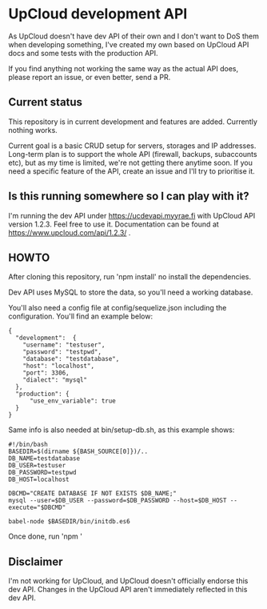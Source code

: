 # UpCloud development API

As UpCloud doesn't have dev API of their own and I don't want to DoS them when developing something, I've created my own based on UpCloud API docs and some tests with the production API.

If you find anything not working the same way as the actual API does, please report an issue, or even better, send a PR.

## Current status

This repository is in current development and features are added. Currently nothing works.

Current goal is a basic CRUD setup for servers, storages and IP addresses. Long-term plan is to support the whole API (firewall, backups, subaccounts etc), but as my time is limited, we're not getting there anytime soon. If you need a specific feature of the API, create an issue and I'll try to prioritise it.

## Is this running somewhere so I can play with it?

I'm running the dev API under https://ucdevapi.myyrae.fi with UpCloud API version 1.2.3. Feel free to use it. Documentation can be found at https://www.upcloud.com/api/1.2.3/ .

## HOWTO

After cloning this repository, run 'npm install' no install the dependencies.

Dev API uses MySQL to store the data, so you'll need a working database.

You'll also need a config file at config/sequelize.json including the configuration. You'll find an example below:

```
{
  "development":  {
    "username": "testuser",
    "password": "testpwd",
    "database": "testdatabase",
    "host": "localhost",
    "port": 3306,
    "dialect": "mysql"
  },
  "production": {
      "use_env_variable": true
  }
}
```

Same info is also needed at bin/setup-db.sh, as this example shows:

```
#!/bin/bash
BASEDIR=$(dirname ${BASH_SOURCE[0]})/.. 
DB_NAME=testdatabase
DB_USER=testuser
DB_PASSWORD=testpwd
DB_HOST=localhost

DBCMD="CREATE DATABASE IF NOT EXISTS $DB_NAME;"
mysql --user=$DB_USER --password=$DB_PASSWORD --host=$DB_HOST --execute="$DBCMD"

babel-node $BASEDIR/bin/initdb.es6
```

Once done, run 'npm '

## Disclaimer

I'm not working for UpCloud, and UpCloud doesn't officially endorse this dev API. Changes in the UpCloud API aren't immediately reflected in this dev API.
